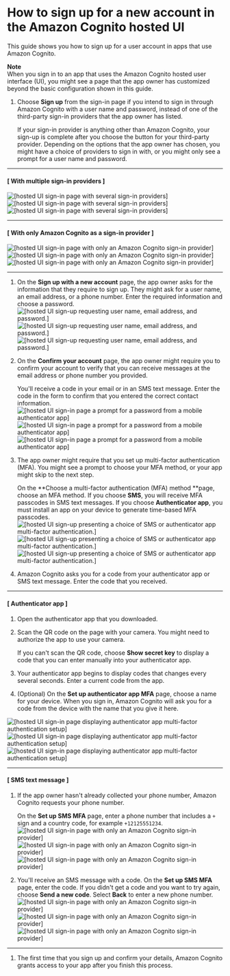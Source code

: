 # How to sign up for a new account in the Amazon Cognito hosted UI<a name="cognito-user-pools-hosted-ui-user-sign-up"></a>

This guide shows you how to sign up for a user account in apps that use Amazon Cognito\.

**Note**  
When you sign in to an app that uses the Amazon Cognito hosted user interface \(UI\), you might see a page that the app owner has customized beyond the basic configuration shown in this guide\.

1. Choose **Sign up** from the sign\-in page if you intend to sign in through Amazon Cognito with a user name and password, instead of one of the third\-party sign\-in providers that the app owner has listed\. 

   If your sign\-in provider is anything other than Amazon Cognito, your sign\-up is complete after you choose the button for your third\-party provider\. Depending on the options that the app owner has chosen, you might have a choice of providers to sign in with, or you might only see a prompt for a user name and password\.

------
#### [ With multiple sign\-in providers ]

![\[hosted UI sign-in page with several sign-in providers\]](http://docs.aws.amazon.com/cognito/latest/developerguide/)![\[hosted UI sign-in page with several sign-in providers\]](http://docs.aws.amazon.com/cognito/latest/developerguide/)![\[hosted UI sign-in page with several sign-in providers\]](http://docs.aws.amazon.com/cognito/latest/developerguide/)

------
#### [ With only Amazon Cognito as a sign\-in provider ]

![\[hosted UI sign-in page with only an Amazon Cognito sign-in provider\]](http://docs.aws.amazon.com/cognito/latest/developerguide/)![\[hosted UI sign-in page with only an Amazon Cognito sign-in provider\]](http://docs.aws.amazon.com/cognito/latest/developerguide/)![\[hosted UI sign-in page with only an Amazon Cognito sign-in provider\]](http://docs.aws.amazon.com/cognito/latest/developerguide/)

------

1. On the **Sign up with a new account** page, the app owner asks for the information that they require to sign up\. They might ask for a user name, an email address, or a phone number\. Enter the required information and choose a password\.  
![\[hosted UI sign-up requesting user name, email address, and password.\]](http://docs.aws.amazon.com/cognito/latest/developerguide/)![\[hosted UI sign-up requesting user name, email address, and password.\]](http://docs.aws.amazon.com/cognito/latest/developerguide/)![\[hosted UI sign-up requesting user name, email address, and password.\]](http://docs.aws.amazon.com/cognito/latest/developerguide/)

1. On the **Confirm your account** page, the app owner might require you to confirm your account to verify that you can receive messages at the email address or phone number you provided\.

   You'll receive a code in your email or in an SMS text message\. Enter the code in the form to confirm that you entered the correct contact information\.  
![\[hosted UI sign-in page a prompt for a password from a mobile authenticator app\]](http://docs.aws.amazon.com/cognito/latest/developerguide/)![\[hosted UI sign-in page a prompt for a password from a mobile authenticator app\]](http://docs.aws.amazon.com/cognito/latest/developerguide/)![\[hosted UI sign-in page a prompt for a password from a mobile authenticator app\]](http://docs.aws.amazon.com/cognito/latest/developerguide/)

1. The app owner might require that you set up multi\-factor authentication \(MFA\)\. You might see a prompt to choose your MFA method, or your app might skip to the next step\.

   On the **Choose a multi\-factor authentication \(MFA\) method **page, choose an MFA method\. If you choose **SMS**, you will receive MFA passcodes in SMS text messages\. If you choose **Authenticator app**, you must install an app on your device to generate time\-based MFA passcodes\.  
![\[hosted UI sign-up presenting a choice of SMS or authenticator app multi-factor authentication.\]](http://docs.aws.amazon.com/cognito/latest/developerguide/)![\[hosted UI sign-up presenting a choice of SMS or authenticator app multi-factor authentication.\]](http://docs.aws.amazon.com/cognito/latest/developerguide/)![\[hosted UI sign-up presenting a choice of SMS or authenticator app multi-factor authentication.\]](http://docs.aws.amazon.com/cognito/latest/developerguide/)

1. Amazon Cognito asks you for a code from your authenticator app or SMS text message\. Enter the code that you received\.

------
#### [ Authenticator app ]

   1. Open the authenticator app that you downloaded\.

   1. Scan the QR code on the page with your camera\. You might need to authorize the app to use your camera\.

      If you can't scan the QR code, choose **Show secret key** to display a code that you can enter manually into your authenticator app\.

   1. Your authenticator app begins to display codes that changes every several seconds\. Enter a current code from the app\.

   1. \(Optional\) On the **Set up authenticator app MFA** page, choose a name for your device\. When you sign in, Amazon Cognito will ask you for a code from the device with the name that you give it here\.

![\[hosted UI sign-in page displaying authenticator app multi-factor authentication setup\]](http://docs.aws.amazon.com/cognito/latest/developerguide/)![\[hosted UI sign-in page displaying authenticator app multi-factor authentication setup\]](http://docs.aws.amazon.com/cognito/latest/developerguide/)![\[hosted UI sign-in page displaying authenticator app multi-factor authentication setup\]](http://docs.aws.amazon.com/cognito/latest/developerguide/)

------
#### [ SMS text message ]

   1. If the app owner hasn't already collected your phone number, Amazon Cognito requests your phone number\.

      On the **Set up SMS MFA** page, enter a phone number that includes a `+` sign and a country code, for example `+12125551234`\.  
![\[hosted UI sign-in page with only an Amazon Cognito sign-in provider\]](http://docs.aws.amazon.com/cognito/latest/developerguide/)![\[hosted UI sign-in page with only an Amazon Cognito sign-in provider\]](http://docs.aws.amazon.com/cognito/latest/developerguide/)![\[hosted UI sign-in page with only an Amazon Cognito sign-in provider\]](http://docs.aws.amazon.com/cognito/latest/developerguide/)

   1. You'll receive an SMS message with a code\. On the **Set up SMS MFA** page, enter the code\. If you didn't get a code and you want to try again, choose **Send a new code**\. Select **Back** to enter a new phone number\.  
![\[hosted UI sign-in page with only an Amazon Cognito sign-in provider\]](http://docs.aws.amazon.com/cognito/latest/developerguide/)![\[hosted UI sign-in page with only an Amazon Cognito sign-in provider\]](http://docs.aws.amazon.com/cognito/latest/developerguide/)![\[hosted UI sign-in page with only an Amazon Cognito sign-in provider\]](http://docs.aws.amazon.com/cognito/latest/developerguide/)

------

1. The first time that you sign up and confirm your details, Amazon Cognito grants access to your app after you finish this process\.